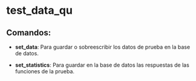 # test_data_qu
## Comandos:

  - **set_data**: Para guardar o sobreescribir los datos de prueba en la base de datos.
  
  - **set_statistics**: Para guardar en la base de datos las respuestas de las funciones de la prueba. 
  
